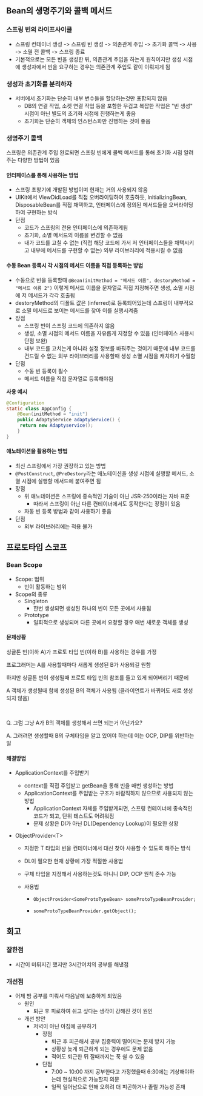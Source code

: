 ## Bean의 생명주기와 콜백 메서드

### 스프링 빈의 라이프사이클

- 스프링 컨테이너 생성 -> 스프링 빈 생성 -> 의존관계 주입 -> 초기화 콜백 -> 사용 -> 소멸 전 콜백 -> 스프링 종료
- 기본적으로는 모든 빈을 생성한 뒤, 의존관계 주입을 하는게 원칙이지만 생성 시점에 생성자에서 빈을 요구하는 경우는 의존관계 주입도 같이 이뤄지게 됨



### 생성과 초기화를 분리하자

- 서버에서 초기화는 단순히 내부 변수들을 할당하는것만 포함되지 않음
  - DB의 연결 작업, 소켓 연결 작업 등을 포함한 무겁고 복잡한 작업은 "빈 생성" 시점이 아닌 별도의 초기화 시점에 진행하는게 좋음
  - 초기화는 단순히 객체의 인스턴스화만 진행하는 것이 좋음



### 생명주기 콜백 

스프링은 의존관계 주입 완료되면 스프링 빈에게 콜백 메서드를 통해 초기화 시점 알려주는 다양한 방법이 있음

#### 인터페이스를 통해 사용하는 방법

- 스프링 초창기에 개발된 방법이며 현재는 거의 사용되지 않음
- UIKit에서 ViewDidLoad를 직접 오버라이딩하여 호출하듯, InitializingBean, DisposableBean를 직접 채택하고, 인터페이스에 정의된 메서드들을 오버라이딩하여 구현하는 방식
- 단점
  - 코드가 스프링의 전용 인터페이스에 의존하게됨
  - 초기화, 소멸 메서드의 이름을 변경할 수 없음
  - 내가 코드를 고칠 수 없는 (직접 해당 코드에 가서 저 인터페이스들을 채택시키고 내부에 메서드를 구현할 수 없는) 외부 라이브러리에 적용시킬 수 없음

#### 수동 Bean 등록시 각 시점의 메서드 이름을 직접 등록하는 방법

- 수동으로 빈을 등록할때 
  `@Bean(initMethod = "메서드 이름", destoryMethod = "메서드 이름 2")`
  이렇게 메서드 이름을 문자열로 직접 지정해주면 생성, 소멸 시점에 저 메서드가 각각 호출됨
- destoryMethod의 디폴트 값은 (inferred)로 등록되어있는데 스프링이 내부적으로 소멸 메서드로 보이는 메서드를 찾아 이를 실행시켜줌
- 장점
  - 스프링 빈이 스프링 코드에 의존하지 않음
  - 생성, 소멸 시점의 메서드 이름을 자유롭게 지정할 수 있음 (인터페이스 사용시 단점 보완)
  - 내부 코드를 고치는게 아니라 설정 정보를 바꿔주는 것이기 때문에 내부 코드를 건드릴 수 없는 외부 라이브러리를 사용할때 생성 소멸 시점을 캐치하기 수월함
- 단점
  - 수동 빈 등록이 필수
  - 메서드 이름을 직접 문자열로 등록해야됨

**사용 예시**

```java
@Configuration
static class AppConfig {
	@Bean(initMethod = "init")
	public AdaptyService adaptyService() {
	 return new Adaptyservice();
	}
}
```



#### 애노테이션을 활용하는 방법

- 최신 스프링에서 가장 권장하고 있는 방법
- `@PostConstruct`, `@PreDestory`라는 애노테이션을 생성 시점에 실행할 메서드, 소멸 시점에 실행할 메서드에 붙여주면 됨
- 장점
  - 위 애노테이션은 스프링에 종속적인 기술이 아닌 JSR-250이라는 자바 표준
    - 따라서 스프링이 아닌 다른 컨테이너에서도 동작한다는 장점이 있음
  - 자동 빈 등록 방법과 같이 사용하기 좋음
- 단점
  - 외부 라이브러리에는 적용 불가



## 프로토타입 스코프

### Bean Scope

- Scope: 범위
  - 빈이 활동하는 범위
- Scope의 종류
  - Singleton
    - 한번 생성되면 생성된 하나의 빈이 모든 곳에서 사용됨
  - Prototype
    - 일회적으로 생성되며 다른 곳에서 요청할 경우 매번 새로운 객체를 생성



#### 문제상황

싱글톤 빈(이하 A)가 프로토 타입 빈(이하 B)를 사용하는 경우를 가정

프로그래머는 A를 사용할때마다 새롭게 생성된 B가 사용되길 원함

하지만 싱글톤 빈이 생성될때 프로토 타입 빈의 참조를 들고 있게 되어버리기 때문에

A 객체가 생성될때 함께 생성된 B의 객체가 사용됨 (클라이언트가 바뀌어도 새로 생성되지 않음)

<br/>

Q. 그럼 그냥 A가 B의 객체를 생성해서 쓰면 되는거 아닌가요?

A. 그러려면 생성할때 B의 구체타입을 알고 있어야 하는데 이는 OCP, DIP를 위반하는 일



#### 해결방법

- ApplicationContext를 주입받기
  - context를 직접 주입받고 getBean을 통해 빈을 매번 생성하는 방법
  - ApplicationContext를 주입받는 구조가 바람직하지 않으므로 사용되지 않는 방법
    - ApplicationContext 자체를 주입받게되면, 스프링 컨테이너에 종속적인 코드가 되고, 단위 테스트도 어려워짐 
    - 문제 상황은 DI가 아닌 DL(Dependency Lookup)이 필요한 상황

- ObjectProvider\<T\>

  - 지정한 T 타입의 빈을 컨테이너에서 대신 찾아 사용할 수 있도록 해주는 방식

  - DL이 필요한 현재 상황에 가장 적절한 사용법

  - 구체 타입을 지정해서 사용하는것도 아니니 DIP, OCP 원칙 준수 가능

  - 사용법

    - `ObjectProvider<SomeProtoTypeBean> someProtoTypeBeanProvider;`

    - `someProtoTypeBeanProvider.getObject();`



## 회고

### 잘한점

- 시간이 미뤄지긴 했지만 3시간어치의 공부를 해낸점

### 개선점

- 어제 밤 공부를 미뤄서 다음날에 보충하게 되었음
  - 원인
    - 퇴근 후 피로하여 쉬고 싶다는 생각이 강해진 것이 원인
  - 개선 방안
    - 저녁이 아닌 아침에 공부하기
      - 장점
        - 퇴근 후 피곤해서 공부 집중력이 떨어지는 문제 방지 가능
        - 상황상 늦게 퇴근하게 되는 경우에도 문제 없음
        - 적어도 퇴근한 뒤 잘때까지는 푹 쉴 수 있음
      - 단점
        - 7:00 ~ 10:00 까지 공부한다고 가정했을때 6:30에는 기상해야하는데 현실적으로 가능할지 의문
        - 일찍 일어남으로 인해 오히려 더 피곤하거나 졸릴 가능성 존재

